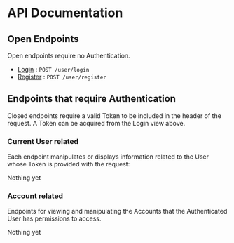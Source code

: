 # API Documentation

## Open Endpoints

Open endpoints require no Authentication.

* [Login](doc/login.md) : `POST /user/login`
* [Register](doc/register.md) : `POST /user/register`


## Endpoints that require Authentication

Closed endpoints require a valid Token to be included in the header of the
request. A Token can be acquired from the Login view above.

### Current User related

Each endpoint manipulates or displays information related to the User whose
Token is provided with the request:

Nothing yet

### Account related

Endpoints for viewing and manipulating the Accounts that the Authenticated User
has permissions to access.

Nothing yet
